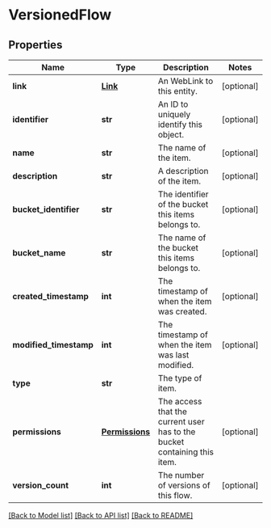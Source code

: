 # VersionedFlow

## Properties
Name | Type | Description | Notes
------------ | ------------- | ------------- | -------------
**link** | [**Link**](Link.md) | An WebLink to this entity. | [optional] 
**identifier** | **str** | An ID to uniquely identify this object. | [optional] 
**name** | **str** | The name of the item. | [optional] 
**description** | **str** | A description of the item. | [optional] 
**bucket_identifier** | **str** | The identifier of the bucket this items belongs to. | [optional] 
**bucket_name** | **str** | The name of the bucket this items belongs to. | [optional] 
**created_timestamp** | **int** | The timestamp of when the item was created. | [optional] 
**modified_timestamp** | **int** | The timestamp of when the item was last modified. | [optional] 
**type** | **str** | The type of item. | 
**permissions** | [**Permissions**](Permissions.md) | The access that the current user has to the bucket containing this item. | [optional] 
**version_count** | **int** | The number of versions of this flow. | [optional] 

[[Back to Model list]](../registryDocs.md#documentation-for-models) [[Back to API list]](../registryDocs.md#documentation-for-api-endpoints) [[Back to README]](../registryDocs.md)


